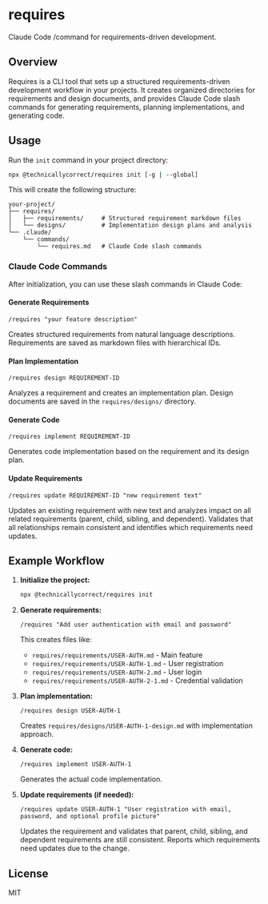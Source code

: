 # requires

Claude Code /command for requirements-driven development.

## Overview

Requires is a CLI tool that sets up a structured requirements-driven development workflow in your projects. It creates organized directories for requirements and design documents, and provides Claude Code slash commands for generating requirements, planning implementations, and generating code.

## Usage

Run the `init` command in your project directory:

```bash
npx @technicallycorrect/requires init [-g | --global]
```

This will create the following structure:

```
your-project/
├── requires/
│   ├── requirements/     # Structured requirement markdown files
│   └── designs/          # Implementation design plans and analysis
└── .claude/
    └── commands/
        └── requires.md   # Claude Code slash commands
```

### Claude Code Commands

After initialization, you can use these slash commands in Claude Code:

#### Generate Requirements
```
/requires "your feature description"
```
Creates structured requirements from natural language descriptions. Requirements are saved as markdown files with hierarchical IDs.

#### Plan Implementation  
```
/requires design REQUIREMENT-ID
```
Analyzes a requirement and creates an implementation plan. Design documents are saved in the `requires/designs/` directory.

#### Generate Code
```
/requires implement REQUIREMENT-ID
```
Generates code implementation based on the requirement and its design plan.

#### Update Requirements
```
/requires update REQUIREMENT-ID "new requirement text"
```
Updates an existing requirement with new text and analyzes impact on all related requirements (parent, child, sibling, and dependent). Validates that all relationships remain consistent and identifies which requirements need updates.

## Example Workflow

1. **Initialize the project:**
   ```bash
   npx @technicallycorrect/requires init
   ```

2. **Generate requirements:**
   ```
   /requires "Add user authentication with email and password"
   ```
   
   This creates files like:
   - `requires/requirements/USER-AUTH.md` - Main feature
   - `requires/requirements/USER-AUTH-1.md` - User registration  
   - `requires/requirements/USER-AUTH-2.md` - User login
   - `requires/requirements/USER-AUTH-2-1.md` - Credential validation

3. **Plan implementation:**
   ```
   /requires design USER-AUTH-1
   ```
   
   Creates `requires/designs/USER-AUTH-1-design.md` with implementation approach.

4. **Generate code:**
   ```
   /requires implement USER-AUTH-1
   ```
   
   Generates the actual code implementation.

5. **Update requirements (if needed):**
   ```
   /requires update USER-AUTH-1 "User registration with email, password, and optional profile picture"
   ```
   
   Updates the requirement and validates that parent, child, sibling, and dependent requirements are still consistent. Reports which requirements need updates due to the change.

## License

MIT
